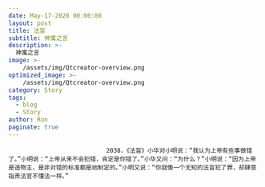 ```yaml
---
date: May-17-2020 00:00:00
layout: post
title: 法盲
subtitle: 神寓之言
description: >-
  神寓之言
image: >-
    /assets/img/Qtcreator-overview.png
optimized_image: >-
    /assets/img/Qtcreator-overview.png
category: Story
tags:
  - blog
  - Story
author: Ron
paginate: true
---
```


							　　2038，《法盲》小华对小明说：“我认为上帝有些事做错了。”小明说：“上帝从来不会犯错，肯定是你错了。”小华又问：“为什么？”小明说：“因为上帝是造物主，是非对错的标准都是祂制定的。”小明又说：“你就像一个无知的法盲犯了罪，却肆意指责法官不懂法一样。”
							
							
						
